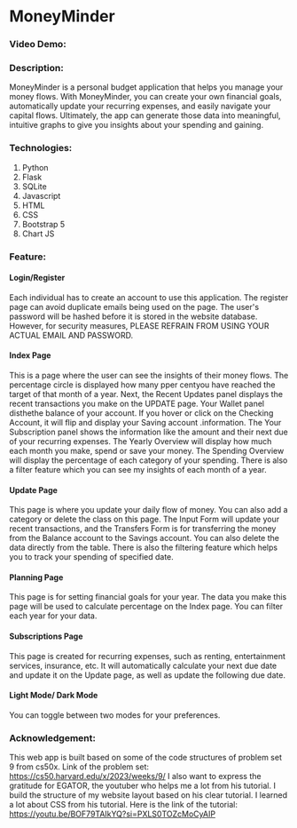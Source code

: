 # MoneyMinder
### Video Demo:
### Description:
MoneyMinder is a personal budget application that helps you manage your money flows. With MoneyMinder, you can create your own financial goals, automatically update your recurring expenses, and easily navigate your capital flows. Ultimately, the app can generate those data into meaningful, intuitive graphs to give you insights about your spending and gaining.

### Technologies:
1. Python
2. Flask
3. SQLite
4. Javascript
5. HTML
6. CSS
7. Bootstrap 5
8. Chart JS


### Feature:
#### Login/Register
Each individual has to create an account to use this application. The register page can avoid duplicate emails being used on the page. The user's password will be hashed before it is stored in the website database. However, for security measures, PLEASE REFRAIN FROM USING YOUR ACTUAL EMAIL AND PASSWORD.

#### Index Page
This is a page where the user can see the insights of their money flows. The percentage circle is displayed how many pper centyou have reached the target of that month of a year. Next, the Recent Updates panel displays the recent transactions you make on the UPDATE page. Your Wallet panel disthethe balance of your account. If you hover or click on the Checking Account, it will flip and display your Saving account .information. The Your Subscription panel shows the information like the amount and their next due of your recurring expenses. The Yearly Overview will display how much each month you make, spend or save your money. The Spending Overview will display the percentage of each category of your spending. There is also a filter feature which you can see my insights of each month of a year.

#### Update Page
This page is where you update your daily flow of money. You can also add a category or delete the class on this page. The Input Form will update your recent transactions, and the Transfers Form is for transferring the money from the Balance account to the Savings account. You can also delete the data directly from the table. There is also the filtering feature which helps you to track your spending of specified date.

#### Planning Page
This page is for setting financial goals for your year. The data you make this page will be used to calculate percentage on the Index page. You can filter each year for your data.

#### Subscriptions Page
This page is created for recurring expenses, such as renting, entertainment services, insurance, etc. It will automatically calculate your next due date and update it on the Update page, as well as update the following due date.

#### Light Mode/ Dark Mode
You can toggle between two modes for your preferences.

### Acknowledgement:
This web app is built based on some of the code structures of problem set 9 from cs50x. Link of the problem set: https://cs50.harvard.edu/x/2023/weeks/9/
I also want to express the gratitude for EGATOR, the youtuber who helps me a lot from his tutorial. I build the structure of my website layout based on his clear tutorial. I learned a lot about CSS from his tutorial.
Here is the link of the tutorial: https://youtu.be/BOF79TAIkYQ?si=PXLS0TOZcMoCyAIP



